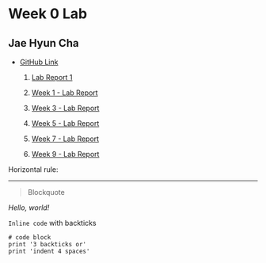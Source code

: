 # __Week 0 Lab__

## Jae Hyun Cha

* [GitHub Link](https://github.com/Jae-Hyun-Cha/cse15l-lab-reports)

    1. [Lab Report 1](https://Jae-Hyun-Cha.github.io/cse15l-lab-reports/lab-report-1-week-0.html)

    2. [Week 1 - Lab Report](https://Jae-Hyun-Cha.github.io/cse15l-lab-reports/lab-report-week1.html)

    3. [Week 3 - Lab Report](https://Jae-Hyun-Cha.github.io/cse15l-lab-reports/lab-report-2-week-3.html)

    3. [Week 5 - Lab Report](https://Jae-Hyun-Cha.github.io/cse15l-lab-reports/lab-report-3-week-5.html)

    4. [Week 7 - Lab Report](https://Jae-Hyun-Cha.github.io/cse15l-lab-reports/lab-report-4-week-7.html)

    4. [Week 9 - Lab Report](https://Jae-Hyun-Cha.github.io/cse15l-lab-reports/lab-report-5-week-9.html)

Horizontal rule:

---

> Blockquote

_Hello, world!_

`Inline code` with backticks

```
# code block
print '3 backticks or'
print 'indent 4 spaces'
```
